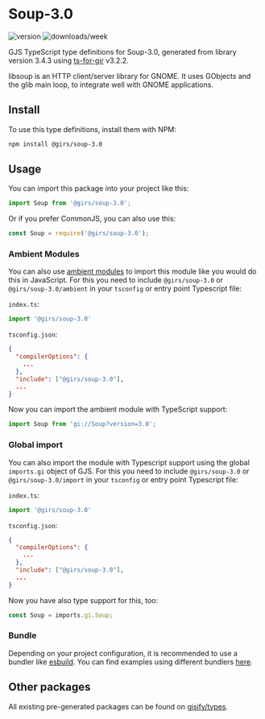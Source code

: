 
# Soup-3.0

![version](https://img.shields.io/npm/v/@girs/soup-3.0)
![downloads/week](https://img.shields.io/npm/dw/@girs/soup-3.0)


GJS TypeScript type definitions for Soup-3.0, generated from library version 3.4.3 using [ts-for-gir](https://github.com/gjsify/ts-for-gir) v3.2.2.

libsoup is an HTTP client/server library for GNOME. It uses GObjects and the glib main loop, to integrate well with GNOME applications.

## Install

To use this type definitions, install them with NPM:
```bash
npm install @girs/soup-3.0
```

## Usage

You can import this package into your project like this:
```ts
import Soup from '@girs/soup-3.0';
```

Or if you prefer CommonJS, you can also use this:
```ts
const Soup = require('@girs/soup-3.0');
```

### Ambient Modules

You can also use [ambient modules](https://github.com/gjsify/ts-for-gir/tree/main/packages/cli#ambient-modules) to import this module like you would do this in JavaScript.
For this you need to include `@girs/soup-3.0` or `@girs/soup-3.0/ambient` in your `tsconfig` or entry point Typescript file:

`index.ts`:
```ts
import '@girs/soup-3.0'
```

`tsconfig.json`:
```json
{
  "compilerOptions": {
    ...
  },
  "include": ["@girs/soup-3.0"],
  ...
}
```

Now you can import the ambient module with TypeScript support: 

```ts
import Soup from 'gi://Soup?version=3.0';
```

### Global import

You can also import the module with Typescript support using the global `imports.gi` object of GJS.
For this you need to include `@girs/soup-3.0` or `@girs/soup-3.0/import` in your `tsconfig` or entry point Typescript file:

`index.ts`:
```ts
import '@girs/soup-3.0'
```

`tsconfig.json`:
```json
{
  "compilerOptions": {
    ...
  },
  "include": ["@girs/soup-3.0"],
  ...
}
```

Now you have also type support for this, too:

```ts
const Soup = imports.gi.Soup;
```

### Bundle

Depending on your project configuration, it is recommended to use a bundler like [esbuild](https://esbuild.github.io/). You can find examples using different bundlers [here](https://github.com/gjsify/ts-for-gir/tree/main/examples).

## Other packages

All existing pre-generated packages can be found on [gjsify/types](https://github.com/gjsify/types).

